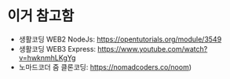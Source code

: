 # 이거 참고함
- 생활코딩 WEB2 NodeJs: https://opentutorials.org/module/3549
- 생활코딩 WEB3 Express: https://www.youtube.com/watch?v=hwknmhLKgYg
- 노마드코더 줌 클론코딩: https://nomadcoders.co/noom)
